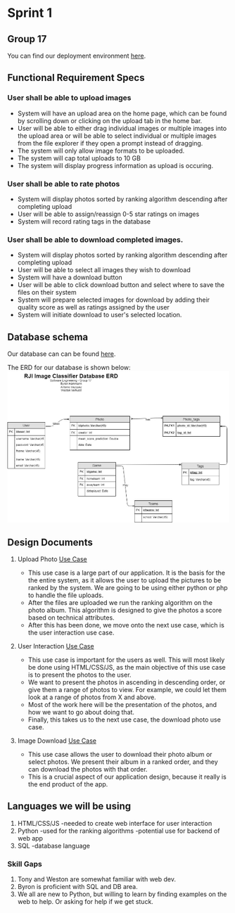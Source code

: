 # Sprint 1

## Group 17

You can find our deployment environment [here](http://ec2-54-165-106-189.compute-1.amazonaws.com/).

## Functional Requirement Specs

### User shall be able to upload images
- System will have an upload area on the home page, which can be found by scrolling down or 
clicking on the upload tab in the home bar.
- User will be able to either drag individual images or multiple images into the upload area or
will be able to select individual or multiple images from the file explorer if they open a prompt instead of dragging. 
- The system will only allow image formats to be uploaded.
- The system will cap total uploads to 10 GB
- The system will display progress information as upload is occuring. 

### User shall be able to rate photos 
- System will display photos sorted by ranking algorithm descending after completing upload
- User will be able to assign/reassign 0-5 star ratings on images
- System will record rating tags in the database


### User shall be able to download completed images. 
- System will display photos sorted by ranking algorithm descending after completing upload
- User will be able to select all images they wish to download
- System will have a download button
- User will be able to click download button and select where to save the files on their system
- System will prepare selected images for download by adding their quality score as well as ratings assigned by the user
- System will initiate download to user's selected location. 

## Database schema

Our database can can be found [here](../Sprint1/PhotoDatabaseRJI.sql).

The ERD for our database is shown below:
![ERD Image](../Sprint1/Sprint1ERD.jpg)

## Design Documents

1. Upload Photo [Use Case](../Sprint1/UploadPhoto_Stubout.py)
   - This use case is a large part of our application. It is the basis for the the entire system, as it allows the user to upload the pictures to be ranked by the system. We are going to be using either python or php to handle the file uploads. 
   - After the files are uploaded we run the ranking algorithm on the photo album. This algorithm is designed to give the photos a score based on technical attributes.
   - After this has been done, we move onto the next use case, which is the user interaction use case.

2. User Interaction [Use Case](../Sprint1/UserInteractions_Stubout.py)
   - This use case is important for the users as well. This will most likely be done using HTML/CSS/JS, as the main objective of this use case is to present the photos to the user.
   - We want to present the photos in ascending in descending order, or give them a range of photos to view. For example, we could let them look at a range of photos from X and above. 
   - Most of the work here will be the presentation of the photos, and how we want to go about doing that.
   - Finally, this takes us to the next use case, the download photo use case.

3. Image Download [Use Case](../Sprint1/ImageDownload_Stubout.py)
   - This use case allows the user to download their photo album or select photos. We present their album in a ranked order, and they can download the photos with that order.
   - This is a crucial aspect of our application design, because it really is the end product of the app.

## Languages we will be using

1. HTML/CSS/JS
    -needed to create web interface for user interaction
2. Python
    -used for the ranking algorithms
    -potential use for backend of web app
3. SQL
    -database language

### Skill Gaps

1. Tony and Weston are somewhat familiar with web dev.
2. Byron is proficient with SQL and DB area.
3. We all are new to Python, but willing to learn by finding examples on the web to help. Or asking for help if we get stuck.
